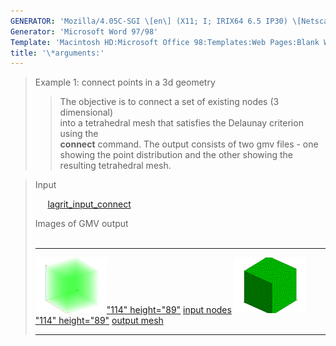 ```yaml
---
GENERATOR: 'Mozilla/4.05C-SGI \[en\] (X11; I; IRIX64 6.5 IP30) \[Netscape\]'
Generator: 'Microsoft Word 97/98'
Template: 'Macintosh HD:Microsoft Office 98:Templates:Web Pages:Blank Web Page'
title: '\*arguments:'
---
```


> Example 1: connect points in a 3d geometry
>
> > The objective is to connect a set of existing nodes (3 dimensional)\
> > into a tetrahedral mesh that satisfies the Delaunay criterion using
> > the\
> > **connect** command.
> > The output consists of two gmv files - one showing the point
> > distribution and the other showing the resulting tetrahedral mesh.

> Input
>
>      [lagrit\_input\_connect](../input_output/lagrit_input_connect)
>
> Images of GMV output\
>  
>
>   ------------------------------------------------------------------------------------------------------------------------- -------------------------------------------------------------------------------------------------------------------------------
>   [![](image/output_nodes_tn.gif)"114" height="89"](image/output_nodes.gif) [input nodes](image/output_nodes.gif)   [![](image/output_connect_tn.gif)"114" height="89"](image/output_connect.gif) [output mesh](image/output_connect.gif)
>   ------------------------------------------------------------------------------------------------------------------------- -------------------------------------------------------------------------------------------------------------------------------
>
>
